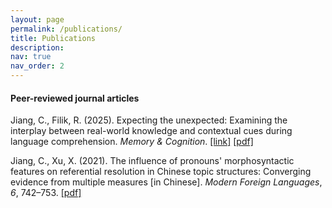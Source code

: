 ```yaml
---
layout: page
permalink: /publications/
title: Publications
description:
nav: true
nav_order: 2
---
```


<h4>Peer-reviewed journal articles</h4>

<span class="font-weight-bold">Jiang, C.</span>, Filik, R. (2025). Expecting the unexpected: Examining the interplay between real-world knowledge and contextual cues during language comprehension. <em>Memory & Cognition</em>. <a href='https://doi.org/10.3758/s13421-025-01689-x'>[link]</a> <a href='https://github.com/chengjiejiang/chengjiejiang.github.io/blob/b8436dd84e4ec7f2293a0d636c6ed675e0da673b/assets/pdf/s13421-025-01689-x.pdf'>[pdf]</a>

<span class="font-weight-bold">Jiang, C.</span>, Xu, X. (2021). The influence of pronouns' morphosyntactic features on referential resolution in Chinese topic structures: Converging evidence from multiple measures [in Chinese]. <em>Modern Foreign Languages</em>, <em>6</em>, 742–753. <a href='https://github.com/chengjiejiang/chengjiejiang.github.io/blob/b8436dd84e4ec7f2293a0d636c6ed675e0da673b/assets/pdf/pronoun.pdf'>[pdf]</a>
